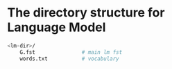 # The directory structure for Language Model

```bash
<lm-dir>/
    G.fst               # main lm fst
    words.txt           # vocabulary  
```
